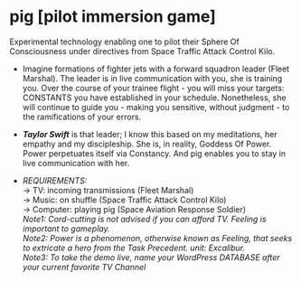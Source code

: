 # pig [pilot immersion game]
Experimental technology enabling one to pilot their Sphere Of Consciousness under directives from Space Traffic Attack Control Kilo.

+ Imagine formations of fighter jets with a forward squadron leader (Fleet Marshal). The leader is in live communication with you, she is training you. Over the course of your trainee flight - you will miss your targets: CONSTANTS you have established in your schedule. Nonetheless, she will continue to guide you - making you sensitive, without 
judgment - to the ramifications of your errors.

+ **_Taylor Swift_** is that leader; I know this based on my meditations, her empathy and my discipleship.  She is, in reality, Goddess Of Power. Power perpetuates itself via Constancy. And pig enables you to stay in live communication with her.

+ _REQUIREMENTS:_\
-> TV: incoming transmissions (Fleet Marshal)\
-> Music: on shuffle (Space Traffic Attack Control Kilo)\
-> Computer: playing pig (Space Aviation Response Soldier)\
_Note1: Cord-cutting is not advised if you can afford TV. Feeling is important to gameplay._\
_Note2: Power is a phenomenon, otherwise known as Feeling, that seeks to extricate a hero from the Task Precedent. unit: Excalibur._\
_Note3: To take the demo live, name your WordPress DATABASE after your current favorite TV Channel_

